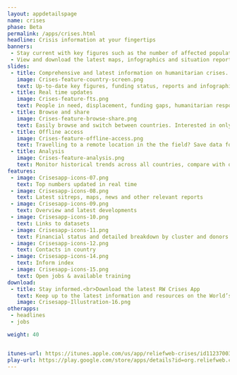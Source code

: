 ```yaml
---
layout: appdetailspage
name: crises
phase: Beta
permalink: /apps/crises.html
headline: Crisis information at your fingertips
banners:
 - Stay current with key figures such as the number of affected population and funding status.
 - View and download the latest maps, infographics and situation reports.
slides:
 - title: Comprehensive and latest information on humanitarian crises.
   image: Crises-feature-country-screen.png
   text: Up-to-date key figures, funding status, reports and infographics. Also a gateway to datasets, in-country contacts, analyses and disaster history
 - title: Real time updates
   image: Crises-feature-fts.png
   text: People in need, displacement, funding gaps, humanitarian responders on the ground, and more - the Crises app is updated around the clock by the ReliefWeb editorial team with timely and relevant information from trusted sources.
 - title: Browse and share
   image: Crises-feature-browse-share.png
   text: Easily browse and switch between countries. Interested in only certain types of reports? Use the tabs to swipe through the reports you want to read. Share important updates via email or social media.
 - title: Offline access
   image: Crises-feature-offline-access.png
   text: Travelling to a remote location in the the field? Save data for offline use in areas with poor internet connectivity.
 - title: Analysis
   image: Crises-feature-analysis.png
   text: Monitor historical trends across all countries, compare with other indicators and contact the experts on the ground.
features:
 - image: Crisesapp-icons-07.png
   text: Top numbers updated in real time
 - image: Crisesapp-icons-08.png
   text: Latest sitreps, maps, news and other relevant reports
 - image: Crisesapp-icons-09.png
   text: Overview and latest developments
 - image: Crisesapp-icons-10.png
   text: Links to datasets
 - image: Crisesapp-icons-11.png
   text: Financial status and detailed breakdown by cluster and donors
 - image: Crisesapp-icons-12.png
   text: Contacts in country
 - image: Crisesapp-icons-14.png
   text: Inform index
 - image: Crisesapp-icons-15.png
   text: Open jobs & available training
download:
 - title: Stay informed.<br>Download the latest RW Crises App
   text: Keep up to the latest information and resources on the World’s most pressing humanitarian crises.
   image: Crisesapp-Illustration-16.png
otherapps:
 - headlines
 - jobs

weight: 40


itunes-url: https://itunes.apple.com/us/app/reliefweb-crises/id1123700391?ls=1&mt=8
play-url: https://play.google.com/store/apps/details?id=org.reliefweb.crises
---
```


